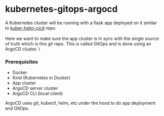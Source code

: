 # kubernetes-gitops-argocd
A Kubernetes cluster will be running with a flask app deployed on it similar to [kuber-helm-cicd](https://github.com/memor24/kuber-helm-cicd) repo. \
\
Here we want to make sure the app cluster is in sync with the single source of truth which is this git repo. This is called GitOps and is done using an ArgoCD cluster. \

### Prerequisites

- Docker
- Kind (Kubernetes in Docker)
- App cluster
- ArgoCD server cluster
- ArgoCD CLI (local client)

ArgoCD uses git, kubectl, helm, etc under the hood to do app deployment and GitOps.
